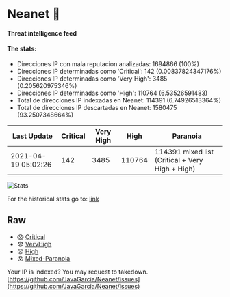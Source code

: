 # Neanet :hocho:
#### Threat intelligence feed
#### The stats:

- Direcciones IP con mala reputacion analizadas: 1694866 (100%)
- Direcciones IP determinadas como 'Critical':  142 (0.00837824347176%)
- Direcciones IP determinadas como 'Very High':  3485 (0.205620975346%)
- Direcciones IP determinadas como 'High':  110764 (6.53526591483)
- Total de direcciones IP indexadas en Neanet:  114391 (6.74926513364%)
- Total de direcciones IP descartadas en Neanet:  1580475 (93.2507348664%)

| Last Update | Critical | Very High | High | Paranoia |
| --- | --- | --- | --- | --- |
| 2021-04-19 05:02:26 | 142 | 3485 | 110764 | 114391 mixed list (Critical + Very High + High)|

![Stats](https://docs.google.com/spreadsheets/d/e/2PACX-1vSnaNMIXVabIpDJjufMlzH7poXnshF3mgd8Is1g9ytUEzVsP5my4Trn8f-xkoLLQ38xpL3HtmUexLo6/pubchart?oid=501124687&format=image)

For the historical stats go to: [link](/stats.csv)
## Raw
- :scream: [Critical](https://raw.githubusercontent.com/JavaGarcia/Neanet/master/blacklists/neanet_critical.txt)
- :fearful: [VeryHigh](https://raw.githubusercontent.com/JavaGarcia/Neanet/master/blacklists/neanet_veryHigh.txtt)
- :frowning: [High](https://raw.githubusercontent.com/JavaGarcia/Neanet/master/blacklists/neanet_high.txt)
- :dizzy_face: [Mixed-Paranoia](https://raw.githubusercontent.com/JavaGarcia/Neanet/master/blacklists/neanet_all.txt)


Your IP is indexed? You may request to takedown. [https://github.com/JavaGarcia/Neanet/issues](https://github.com/JavaGarcia/Neanet/issues)

































































































































































































































































































































































































































































































































































































































































































































































































































































































































































































































































































































































































































































































































































































































































































































































































































































































































































































































































































































































































































































































































































































































































































































































































































































































































































































































































































































































































































































































































































































































































































































































































































































































































































































































































































































































































































































































































































































































































































































































































































































































































































































































































































































































































































































































































































































































































































































































































































































































































































































































































































































































































































































































































































































































































































































































































































































































































































































































































































































